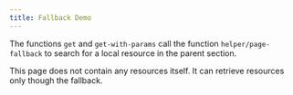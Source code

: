 ```yaml
---
title: Fallback Demo
---
```


The functions `get` and `get-with-params` call the function `helper/page-fallback` to search for a local resource in the parent section. 

This page does not contain any resources itself. It can retrieve resources only though the fallback.

